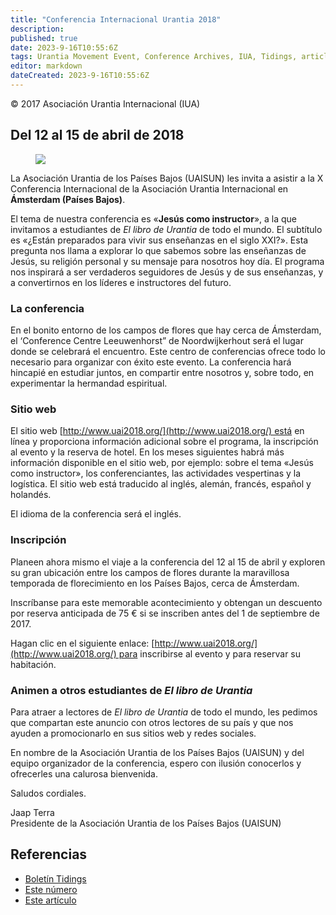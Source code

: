 ```yaml
---
title: "Conferencia Internacional Urantia 2018"
description: 
published: true
date: 2023-9-16T10:55:6Z
tags: Urantia Movement Event, Conference Archives, IUA, Tidings, article
editor: markdown
dateCreated: 2023-9-16T10:55:6Z
---
```


<p class="v-card v-sheet theme--light gray lighten-3 px-2">© 2017 Asociación Urantia Internacional (IUA)</p>


## Del 12 al 15 de abril de 2018

<figure id="Figure_1" class="image urantiapedia image-style-align-left">
<img src="/image/article/IUA_Tidings/Netherlands-Conf-2018-Logo-e1496169986256-300x302.jpg">
</figure>

La Asociación Urantia de los Países Bajos (UAISUN) les invita a asistir a la X Conferencia Internacional de la Asociación Urantia Internacional en **Ámsterdam (Países Bajos)**.

El tema de nuestra conferencia es «**Jesús como instructor**», a la que invitamos a estudiantes de _El libro de Urantia_ de todo el mundo. El subtítulo es «¿Están preparados para vivir sus enseñanzas en el siglo XXI?». Esta pregunta nos llama a explorar lo que sabemos sobre las enseñanzas de Jesús, su religión personal y su mensaje para nosotros hoy día. El programa nos inspirará a ser verdaderos seguidores de Jesús y de sus enseñanzas, y a convertirnos en los líderes e instructores del futuro.
<br style="clear:both;"/>

### La conferencia

En el bonito entorno de los campos de flores que hay cerca de Ámsterdam, el ‘Conference Centre Leeuwenhorst” de Noordwijkerhout será el lugar donde se celebrará el encuentro. Este centro de conferencias ofrece todo lo necesario para organizar con éxito este evento. La conferencia hará hincapié en estudiar juntos, en compartir entre nosotros y, sobre todo, en experimentar la hermandad espiritual.

### Sitio web

El sitio web [http://www.uai2018.org/](http://www.uai2018.org/) está en línea y proporciona información adicional sobre el programa, la inscripción al evento y la reserva de hotel. En los meses siguientes habrá más información disponible en el sitio web, por ejemplo: sobre el tema «Jesús como instructor», los conferenciantes, las actividades vespertinas y la logística. El sitio web está traducido al inglés, alemán, francés, español y holandés.

El idioma de la conferencia será el inglés.

### Inscripción

Planeen ahora mismo el viaje a la conferencia del 12 al 15 de abril y exploren su gran ubicación entre los campos de flores durante la maravillosa temporada de florecimiento en los Países Bajos, cerca de Ámsterdam.

Inscríbanse para este memorable acontecimiento y obtengan un descuento por reserva anticipada de 75 € si se inscriben antes del 1 de septiembre de 2017.

Hagan clic en el siguiente enlace: [http://www.uai2018.org/](http://www.uai2018.org/) para inscribirse al evento y para reservar su habitación. 

### Animen a otros estudiantes de _El libro de Urantia_

Para atraer a lectores de _El libro de Urantia_ de todo el mundo, les pedimos que compartan este anuncio con otros lectores de su país y que nos ayuden a promocionarlo en sus sitios web y redes sociales.

En nombre de la Asociación Urantia de los Países Bajos (UAISUN) y del equipo organizador de la conferencia, espero con ilusión conocerlos y ofrecerles una calurosa bienvenida.

Saludos cordiales.

Jaap Terra  
Presidente de la Asociación Urantia de los Países Bajos (UAISUN)

## Referencias

- [Boletín Tidings](https://urantia-association.org/acerca-del-boletin-tidings/?lang=es)
- [Este número](https://urantia-association.org/newsletter/tidings-junio-2017/?lang=es)
- [Este artículo](https://urantia-association.org/conferencia-internacional-urantia-2018/?lang=es)

